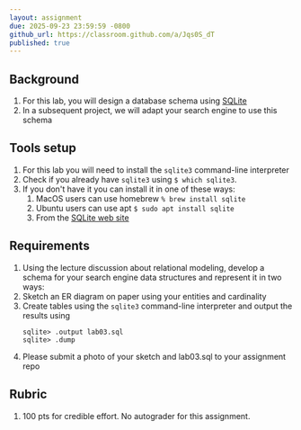 ```yaml
---
layout: assignment
due: 2025-09-23 23:59:59 -0800
github_url: https://classroom.github.com/a/Jqs0S_dT
published: true
---
```


## Background

1. For this lab, you will design a database schema using [SQLite](https://sqlite.org/index.html)
1. In a subsequent project, we will adapt your search engine to use this schema 

## Tools setup

1. For this lab you will need to install the `sqlite3` command-line interpreter
1. Check if you already have `sqlite3`  using `$ which sqlite3`. 
1. If you don't have it you can install it in one of these ways:
    1. MacOS users can use homebrew `% brew install sqlite`
    1. Ubuntu users can use apt `$ sudo apt install sqlite`
    1. From the [SQLite web site](https://sqlite.org/download.html)

## Requirements

1. Using the lecture discussion about relational modeling, develop a schema for your search engine data structures and represent it in two ways:
1. Sketch an ER diagram on paper using your entities and cardinality
1. Create tables using the `sqlite3` command-line interpreter and output the results using
    ```text
    sqlite> .output lab03.sql
    sqlite> .dump
    ```
1. Please submit a photo of your sketch and lab03.sql to your assignment repo

## Rubric

1. 100 pts for credible effort. No autograder for this assignment.

